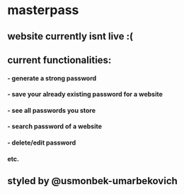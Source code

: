 # masterpass


## website currently isnt live :(


## current functionalities:

#### - generate a strong password
#### - save your already existing password for a website
#### - see all passwords you store
#### - search password of a website
#### - delete/edit password
#### etc.

## styled by @usmonbek-umarbekovich
